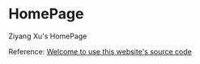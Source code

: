 # HomePage
Ziyang Xu's HomePage

Reference: [Welcome to use this website's source code](https://link.zhihu.com/?target=https%3A//github.com/YunheWang/HomePage)